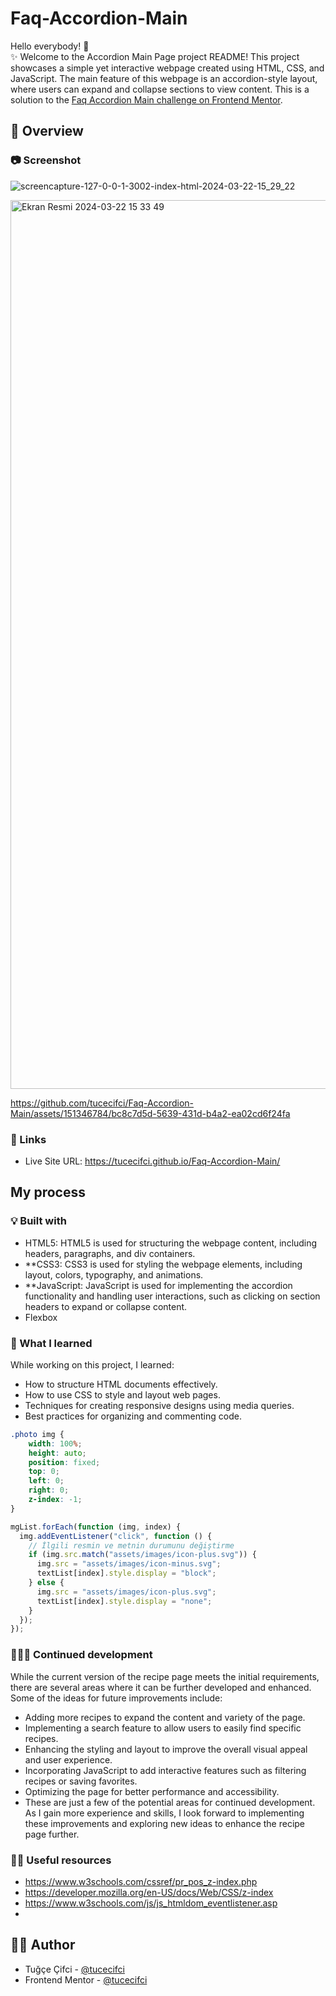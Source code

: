 # Faq-Accordion-Main

Hello everybody! 👋 </br>
✨ Welcome to the Accordion Main Page project README! This project showcases a simple yet interactive webpage created using HTML, CSS, and JavaScript. The main feature of this webpage is an accordion-style layout, where users can expand and collapse sections to view content.
This is a solution to the [Faq Accordion Main challenge on Frontend Mentor](https://www.frontendmentor.io/challenges/faq-accordion-wyfFdeBwBz/hub). 

## 👀 Overview

### 📷 Screenshot
![screencapture-127-0-0-1-3002-index-html-2024-03-22-15_29_22](https://github.com/tucecifci/Faq-Accordion-Main/assets/151346784/b6f6d5da-ff96-4c40-8ab0-5dfbaa08d478)

<img width="1422" alt="Ekran Resmi 2024-03-22 15 33 49" src="https://github.com/tucecifci/Faq-Accordion-Main/assets/151346784/900b1c3c-0cb5-4e9b-8264-1ce6ee25af31">


https://github.com/tucecifci/Faq-Accordion-Main/assets/151346784/bc8c7d5d-5639-431d-b4a2-ea02cd6f24fa



### 🔗 Links

- Live Site URL: https://tucecifci.github.io/Faq-Accordion-Main/

## My process

### 💡 Built with

- HTML5: HTML5 is used for structuring the webpage content, including headers, paragraphs, and div containers.
- **CSS3: CSS3 is used for styling the webpage elements, including layout, colors, typography, and animations.
- **JavaScript: JavaScript is used for implementing the accordion functionality and handling user interactions, such as clicking on section headers to expand or collapse content.
- Flexbox

### 🧠 What I learned

While working on this project, I learned:

- How to structure HTML documents effectively.
- How to use CSS to style and layout web pages.
- Techniques for creating responsive designs using media queries.
- Best practices for organizing and commenting code.

```css
.photo img {
    width: 100%;
    height: auto;
    position: fixed;
    top: 0;
    left: 0;
    right: 0;
    z-index: -1;
}
```

```js
mgList.forEach(function (img, index) {
  img.addEventListener("click", function () {
    // İlgili resmin ve metnin durumunu değiştirme
    if (img.src.match("assets/images/icon-plus.svg")) {
      img.src = "assets/images/icon-minus.svg";
      textList[index].style.display = "block";
    } else {
      img.src = "assets/images/icon-plus.svg";
      textList[index].style.display = "none";
    }
  });
});

```

### 👩🏼‍💻 Continued development

While the current version of the recipe page meets the initial requirements, there are several areas where it can be further developed and enhanced. Some of the ideas for future improvements include:

- Adding more recipes to expand the content and variety of the page.
- Implementing a search feature to allow users to easily find specific recipes.
- Enhancing the styling and layout to improve the overall visual appeal and user experience.
- Incorporating JavaScript to add interactive features such as filtering recipes or saving favorites.
- Optimizing the page for better performance and accessibility.
- These are just a few of the potential areas for continued development. As I gain more experience and skills, I look forward to implementing these improvements and exploring new ideas to enhance the recipe page further.


### 🤌🏻 Useful resources

- https://www.w3schools.com/cssref/pr_pos_z-index.php
- https://developer.mozilla.org/en-US/docs/Web/CSS/z-index
- https://www.w3schools.com/js/js_htmldom_eventlistener.asp
- 
## 🏳️‍🌈 Author

- Tuğçe Çifci - [@tucecifci](https://github.com/tucecifci)
- Frontend Mentor - [@tucecifci](https://www.frontendmentor.io/profile/tucecifci)
